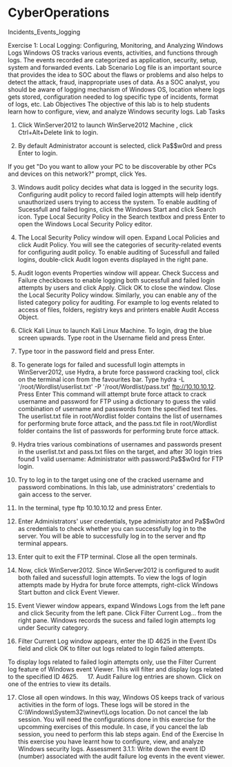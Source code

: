 # CyberOperations
Incidents_Events_logging


Exercise 1: Local Logging: Configuring, Monitoring, and Analyzing Windows Logs
Windows OS tracks various events, activities, and functions through logs. The events recorded are categorized as application, security, setup, system and forwarded events.
Lab Scenario
Log file is an important source that provides the idea to SOC about the flaws or problems and also helps to detect the attack, fraud, inappropriate uses of data.
As a SOC analyst, you should be aware of logging mechanism of Windows OS, location where logs gets stored, configuration needed to log specific type of incidents, format of logs, etc.
Lab Objectives
The objective of this lab is to help students learn how to configure, view, and analyze Windows security logs.
Lab Tasks
1.	Click WinServer2012 to launch WinServe2012 Machine , click Ctrl+Alt+Delete link to login.
 
2.	By default Administrator account is selected, click Pa$$w0rd and press Enter to login.
 
If you get "Do you want to allow your PC to be discoverable by other PCs and devices on this network?" prompt, click Yes.
 
3.	Windows audit policy decides what data is logged in the security logs. Configuring audit policy to record failed login attempts will help identify unauthorized users trying to access the system. To enable auditing of Sucessfull and failed logins, click the Windows Start and click Search icon. Type Local Security Policy in the Search textbox and press Enter to open the Windows Local Security Policy editor.
 
4.	The Local Security Policy window will open. Expand Local Policies and click Audit Policy. You will see the categories of security-related events for configuring audit policy. To enable auditing of Sucessfull and failed logins, double-click Audit logon events displayed in the right pane.
 
5.	Audit logon events Properties window will appear. Check Success and Failure checkboxes to enable logging both sucessfull and failed login attempts by users and click Apply. Click OK to close the window. Close the Local Security Policy window. Similarly, you can enable any of the listed category policy for auditing. For example to log events related to access of files, folders, registry keys and printers enable Audit Access Object.
 
6.	Click Kali Linux to launch Kali Linux Machine. To login, drag the blue screen upwards. Type root in the Username field and press Enter.
 
7.	Type toor in the password field and press Enter.
 
8.	To generate logs for failed and sucessfull login attempts in WinServer2012, use Hydra, a brute force password cracking tool, click on the terminal icon from the favourites bar. Type hydra -L '/root/Wordlist/userlist.txt' -P '/root/Wordlist/pass.txt' ftp://10.10.10.12. Press Enter
This command will attempt brute force attack to crack username and password for FTP using a dictionary to guess the valid combination of username and passwords from the specified text files. The userlist.txt file in root/Wordlist folder contains the list of usernames for performing brute force attack, and the pass.txt file in root/Wordlist folder contains the list of passwords for performing brute force attack.
 
9.	Hydra tries various combinations of usernames and passwords present in the userlist.txt and pass.txt files on the target, and after 30 login tries found 1 valid username: Administrator with password:Pa$$w0rd for FTP login.
 
10.	Try to log in to the target using one of the cracked username and password combinations. In this lab, use administrators' credentials to gain access to the server.
11.	In the terminal, type ftp 10.10.10.12 and press Enter.
 
12.	Enter Administrators' user credentials, type administrator and Pa$$w0rd as credentials to check whether you can successfully log in to the server. You will be able to successfully log in to the server and ftp terminal appears.
 
13.	Enter quit to exit the FTP terminal. Close all the open terminals.
 
14.	Now, click WinServer2012. Since WinServer2012 is configured to audit both failed and sucessfull login attempts. To view the logs of login attempts made by Hydra for brute force attempts, right-click Windows Start button and click Event Viewer.
 
15.	Event Viewer window appears, expand Windows Logs from the left pane and click Security from the left pane. Click Filter Current Log… from the right pane.
Windows records the sucess and failed login attempts log under Security category.
 
16.	Filter Current Log window appears, enter the ID 4625 in the Event IDs field and click OK to filter out logs related to login failed attempts.
 
To display logs related to failed login attempts only, use the Filter Current log feature of Windows event Viewer. This will filter and display logs related to the specified ID 4625.  
17.	Audit Failure log entries are shown. Click on one of the entries to view its details.
 
17.	Close all open windows. In this way, Windows OS keeps track of various activities in the form of logs. These logs will be stored in the C:\Windows\System32\winevt\Logs location.
Do not cancel the lab session. You will need the configurations done in this exercise for the upcomming exercises of this module. In case, if you cancel the lab session, you need to perform this lab steps again.
End of the Exercise
In this exercise you have learnt how to configure, view, and analyze Windows security logs.
Assessment 3.1.1:
Write down the event ID (number) associated with the audit failure log events in the event viewer.

